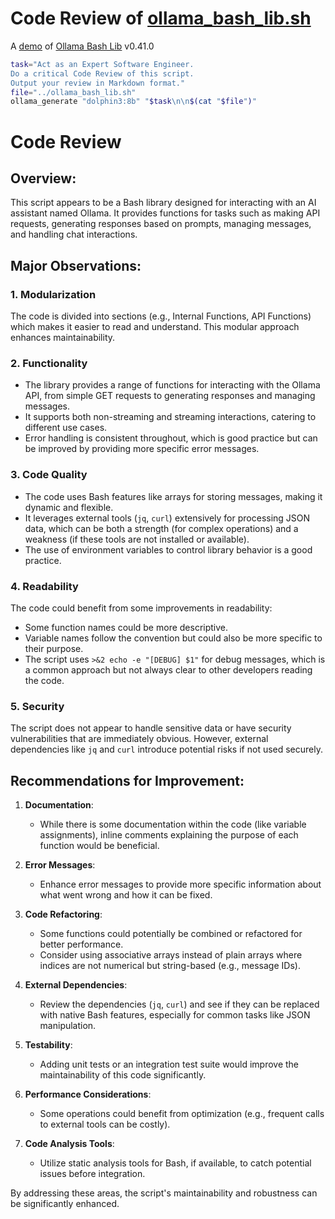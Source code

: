 # Code Review of [ollama_bash_lib.sh](../ollama_bash_lib.sh)

A [demo](../README.md#demos) of [Ollama Bash Lib](https://github.com/attogram/ollama-bash-lib) v0.41.0


```bash
task="Act as an Expert Software Engineer.
Do a critical Code Review of this script.
Output your review in Markdown format."
file="../ollama_bash_lib.sh"
ollama_generate "dolphin3:8b" "$task\n\n$(cat "$file")"
```
# Code Review

## Overview:
This script appears to be a Bash library designed for interacting with an AI assistant named Ollama. It provides functions for tasks such as making API requests, generating responses based on prompts, managing messages, and handling chat interactions.

## Major Observations:

### 1. Modularization
The code is divided into sections (e.g., Internal Functions, API Functions) which makes it easier to read and understand. This modular approach enhances maintainability.

### 2. Functionality
- The library provides a range of functions for interacting with the Ollama API, from simple GET requests to generating responses and managing messages.
- It supports both non-streaming and streaming interactions, catering to different use cases.
- Error handling is consistent throughout, which is good practice but can be improved by providing more specific error messages.

### 3. Code Quality
- The code uses Bash features like arrays for storing messages, making it dynamic and flexible.
- It leverages external tools (`jq`, `curl`) extensively for processing JSON data, which can be both a strength (for complex operations) and a weakness (if these tools are not installed or available).
- The use of environment variables to control library behavior is a good practice.

### 4. Readability
The code could benefit from some improvements in readability:
- Some function names could be more descriptive.
- Variable names follow the convention but could also be more specific to their purpose.
- The script uses `>&2 echo -e "[DEBUG] $1"` for debug messages, which is a common approach but not always clear to other developers reading the code.

### 5. Security
The script does not appear to handle sensitive data or have security vulnerabilities that are immediately obvious. However, external dependencies like `jq` and `curl` introduce potential risks if not used securely.

## Recommendations for Improvement:

1. **Documentation**:
   - While there is some documentation within the code (like variable assignments), inline comments explaining the purpose of each function would be beneficial.

2. **Error Messages**:
   - Enhance error messages to provide more specific information about what went wrong and how it can be fixed.

3. **Code Refactoring**:
   - Some functions could potentially be combined or refactored for better performance.
   - Consider using associative arrays instead of plain arrays where indices are not numerical but string-based (e.g., message IDs).

4. **External Dependencies**:
   - Review the dependencies (`jq`, `curl`) and see if they can be replaced with native Bash features, especially for common tasks like JSON manipulation.

5. **Testability**:
   - Adding unit tests or an integration test suite would improve the maintainability of this code significantly.

6. **Performance Considerations**:
   - Some operations could benefit from optimization (e.g., frequent calls to external tools can be costly).

7. **Code Analysis Tools**:
   - Utilize static analysis tools for Bash, if available, to catch potential issues before integration.

By addressing these areas, the script's maintainability and robustness can be significantly enhanced.
